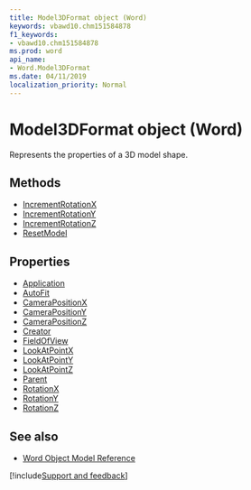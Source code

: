 ```yaml
---
title: Model3DFormat object (Word)
keywords: vbawd10.chm151584878
f1_keywords:
- vbawd10.chm151584878
ms.prod: word
api_name:
- Word.Model3DFormat
ms.date: 04/11/2019
localization_priority: Normal
---
```


# Model3DFormat object (Word)

Represents the properties of a 3D model shape.

## Methods

- [IncrementRotationX](Word.Model3DFormat.IncrementRotationX.md)
- [IncrementRotationY](Word.Model3DFormat.IncrementRotationY.md)
- [IncrementRotationZ](Word.Model3DFormat.IncrementRotationZ.md)
- [ResetModel](Word.Model3DFormat.ResetModel.md)

## Properties

- [Application](Word.Model3DFormat.Application.md)
- [AutoFit](Word.Model3DFormat.AutoFit.md)
- [CameraPositionX](Word.Model3DFormat.CameraPositionX.md)
- [CameraPositionY](Word.Model3DFormat.CameraPositionY.md)
- [CameraPositionZ](Word.Model3DFormat.CameraPositionX.md)
- [Creator](Word.Model3DFormat.Creator.md)
- [FieldOfView](Word.Model3DFormat.FieldOfView.md)
- [LookAtPointX](Word.Model3DFormat.LookAtPointX.md)
- [LookAtPointY](Word.Model3DFormat.LookAtPointY.md)
- [LookAtPointZ](Word.Model3DFormat.LookAtPointZ.md)
- [Parent](Word.Model3DFormat.Parent.md)
- [RotationX](Word.Model3DFormat.RotationX.md)
- [RotationY](Word.Model3DFormat.RotationY.md)
- [RotationZ](Word.Model3DFormat.RotationZ.md)


## See also

- [Word Object Model Reference](overview/Word/object-model.md)

[!include[Support and feedback](~/includes/feedback-boilerplate.md)]
